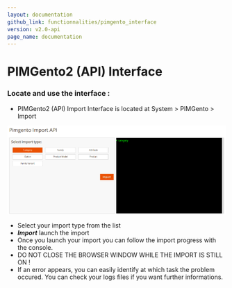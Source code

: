 ```yaml
---
layout: documentation
github_link: functionnalities/pimgento_interface
version: v2.0-api
page_name: documentation
---
```


# PIMGento2 (API) Interface

### Locate and use the interface :

* PIMGento2 (API) Import Interface is located at System > PIMGento > Import

![pimgento-interface](PIMGento2-API-interface-M2.png)

* Select your import type from the list
* ***Import*** launch the import
* Once you launch your import you can follow the import progress with the console.
* DO NOT CLOSE THE BROWSER WINDOW WHILE THE IMPORT IS STILL ON !
* If an error appears, you can easily identify at which task the problem occured. You can check your logs files if you want further informations.